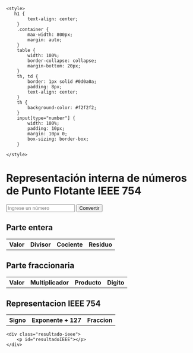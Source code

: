 <!DOCTYPE html>
<html lang="en">
<head>
    <meta charset="UTF-8">
    <meta name="viewport" content="width=device-width, initial-scale=1.0">
    <title>Convertidor</title>

    <style>
       h1 {
            text-align: center;
        }
        .container {
            max-width: 800px;
            margin: auto;
        }
        table {
            width: 100%;
            border-collapse: collapse;
            margin-bottom: 20px;
        }
        th, td {
            border: 1px solid #0d0a0a;
            padding: 8px;
            text-align: center;
        }
        th {
            background-color: #f2f2f2;
        }
        input[type="number"] {
            width: 100%;
            padding: 10px;
            margin: 10px 0;
            box-sizing: border-box;
        }
        
    </style>

</head>
<body>
<div class="container">
    <!--------------------------------------------------------------------->
    <h1>Representación interna de números de Punto Flotante IEEE 754</h1>
    <input type="number" id="inputNumero" step="any" placeholder="Ingrese un número">
    <button onclick="convertir()">Convertir</button>
    <!--------------------------------------------------------------------->
    <h2>Parte entera</h2>
    <table id="tablaEntera">
        <tr>
            <th>Valor</th>
            <th>Divisor</th>
            <th>Cociente</th>
            <th>Residuo</th>
        </tr>
    </table>
    <!--------------------------------------------------------------------->
    <h2>Parte fraccionaria</h2>
    <table id="tablaFraccionaria">
        <tr>
            <th>Valor</th>
            <th>Multiplicador</th>
            <th>Producto</th>
            <th>Digito</th>
        </tr>
    </table>
    <!--------------------------------------------------------------------->
    <h2>Representacion IEEE 754</h2>
    <table id="tablaIEEE">
        <tr>
            <th>Signo</th>
            <th>Exponente + 127</th>
            <th>Fraccion</th>
        </tr>
    </table>

    <div class="resultado-ieee">
        <p id="resultadoIEEE"></p>
    </div>
</div>

<script>
    function convertir(){
        const numero = parseFloat(document.getElementById("inputNumero").value);

        //separacion de parte entera y fraccionaria
        const parteEntera = Math.floor(Math.abs(numero));
        let parteFraccionaria = Math.abs(numero) - parteEntera;
        //conversion de parte entera
        let binarioEntero = "";
        let tablaEntera = document.getElementById("tablaEntera");
        tablaEntera.innerHTML = `
            <tr><th>Valor</th><th>Divisor</th><th>Cociente</th><th>Residuo</th></tr>
        `;
        let valor = parteEntera;
        while (valor > 0) {
            let cociente = Math.floor(valor / 2);
            let residuo = valor % 2;
            binarioEntero = residuo + binarioEntero;
            tablaEntera.innerHTML += `<tr><td>${valor}</td><td>2</td><td>${cociente}</td><td>${residuo}</td></tr>`;
            valor = cociente;
        }

        //Mostrar proceso de conversión de la parte fraccionaria a binario
        let binarioFraccionario = "";
        let tablaFraccionaria = document.getElementById("tablaFraccionaria");
        tablaFraccionaria.innerHTML = `
            <tr><th>Valor</th><th>Multiplicador</th><th>Producto</th><th>Dígito</th></tr>
        `;
        for (let i = 0; i < 10; i++) {
            let producto = parteFraccionaria * 2;
            let digito = Math.floor(producto);
            binarioFraccionario += digito;
            tablaFraccionaria.innerHTML += `<tr><td>${parteFraccionaria.toFixed(15)}</td><td>2</td><td>${producto.toFixed(15)}</td><td>${digito}</td></tr>`;
            parteFraccionaria = producto - digito;
            if (parteFraccionaria === 0) break;
    }

        //Obtener el exponente y signo
        const exponente = binarioEntero.length - 1;
        const exponenteIEEE = exponente + 127;
        const signo =+ (numero < 0);

        //Generar la mantisa 
        const mantisa = (binarioEntero + binarioFraccionario).substring(1, 24);

        //Mostrar la tabla IEEE 754
        const tablaIEEE = document.getElementById("tablaIEEE");
        tablaIEEE.innerHTML = `
            <tr><th>Signo</th><th>Exponente + 127</th><th>Fracción (Mantisa)</th></tr>
            <tr>
                <td>${signo}</td>
                <td>${exponenteIEEE} = ${exponente} + 127</td>
                <td>${mantisa.padEnd(23, "0")}</td>
            </tr>
        `;

        //Mostrar la representación final completa
        const resultadoIEEE = `${signo} ${exponenteIEEE.toString(2).padStart(8, "0")} ${mantisa.padEnd(23, "0")}`;
        document.getElementById("resultadoIEEE").textContent = resultadoIEEE;

    }
</script>

</body>
</html>
